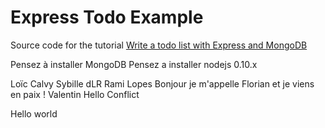 # Express Todo Example

Source code for the tutorial [Write a todo list with Express and MongoDB](http://dreamerslab.com/blog/en/write-a-todo-list-with-express-and-mongodb/)


Pensez à installer MongoDB
Pensez a installer nodejs 0.10.x
 
Loïc Calvy
Sybille dLR
Rami Lopes
Bonjour je m'appelle Florian et je viens en paix !
Valentin
Hello
Conflict

Hello world
